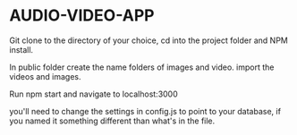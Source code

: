 # AUDIO-VIDEO-APP

Git clone to the directory of your choice, cd into the project folder and NPM install. 

In public folder create the name folders of images and video. import the videos and images.

Run npm start and navigate to localhost:3000

you'll need to change the settings in config.js to point to your database, if you named it something different than what's in the file.
